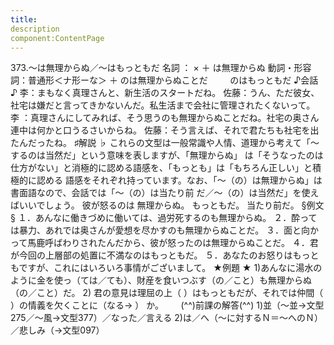 ```yaml
---
title:
description
component:ContentPage
---
```



373.～は無理からぬ／～はもっともだ
名詞 ： × ＋ は無理からぬ
動詞・形容詞：普通形＜ナ形ーな＞ ＋ のは無理からぬことだ
        のはもっともだ
♪会話 ♪
李：まもなく真理さんと、新生活のスタートだね。
佐藤：うん、ただ彼女、社宅は嫌だと言ってきかないんだ。私生活まで会社に管理されたくないって。
李 ：真理さんにしてみれば、そう思うのも無理からぬことだね。社宅の奥さん連中は何かと口うるさいからね。 佐藤：そう言えば、それで君たちも社宅を出たんだったね。
♯解説 ♭
これらの文型は一般常識や人情、道理から考えて「～するのは当然だ」という意味を表しますが、「無理からぬ」 は「そうなったのは仕方がない」と消極的に認める語感を、「もっとも」は「もちろん正しい」と積極的に認める 語感をそれぞれ持っています。なお、「～（の）は無理からぬ」は書面語なので、会話では「～（の）は当たり前 だ／～（の）は当然だ」を使えばいいでしょう。
彼が怒るのは 無理からぬ。 もっともだ。 当たり前だ。
§例文 §
１．あんなに働きづめに働いては、過労死するのも無理からぬ。
２．酔っては暴力、あれでは奥さんが愛想を尽かすのも無理からぬことだ。
３．面と向かって馬鹿呼ばわりされたんだから、彼が怒ったのは無理からぬことだ。
４．君が今回の上層部の処置に不満なのはもっともだ。
５．あなたのお怒りはもっともですが、これにはいろいろ事情がございまして。
★例題 ★
1)あんなに湯水のように金を使っ（ては／ても）、財産を食いつぶす（の／こと）も無理からぬ（の／こと）だ。
2) 君の意見は理屈の上（ ）はもっともだが、それでは仲間（ ）の情義を欠くことに（なる→ ）
か。      
(^^)前課の解答(^^)
1)並（～並→文型275／～風→文型377）／なった／言える
2)は／へ（～に対するＮ＝～へのＮ）／悲しみ（→文型097）
